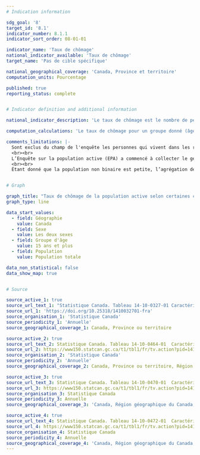 ```yaml
---
# Indication information

sdg_goal: '8'
target_id: '8.1'
indicator_number: 8.1.1
indicator_sort_order: 08-01-01

indicator_name: 'Taux de chômage'
national_indicator_available: 'Taux de chômage'
target_name: 'Pas de cible spécifique'

national_geographical_coverage: 'Canada, Province et territoire' 
computation_units: Pourcentage

published: true
reporting_status: complete


# Indicator definition and additional information

national_indicator_description: 'Le taux de chômage est le nombre de personnes en chômage exprimé en pourcentage de la population active.'

computation_calculations: 'Le taux de chômage pour un groupe donné (âge, sexe, état matrimonial, etc.) correspond au nombre de chômeurs dans ce groupe exprimé en pourcentage de la population active de ce groupe. Les estimations sont exprimées en pourcentage et arrondies au dixième près.'

comments_limitations: |-
  Sont exclus du champ de l'enquête les personnes qui vivent dans les réserves et dans d'autres peuplements autochtones des provinces, les membres à temps plein des Forces armées canadiennes, les pensionnaires d'établissements institutionnels et les ménages situés dans des régions extrêmement éloignées où la densité de population est très faible.
  <br><br>
  L’Enquête sur la population active (EPA) a commencé à collecter le genre de la personne en 2022. Avant 2022, l’EPA ne collectait que des renseignements sur le sexe de la personne ayant participé à l’enquête (masculin ou féminin), tels que déclarés par cette personne ou qu'enregistrés par la personne ayant mené l’interview. La variable « sexe » des années précédant 2022 et la variable « genre » à deux catégories à partir de 2022 sont regroupées dans ce tableau. Bien que le sexe et le genre soient deux concepts différents, l’introduction du concept du genre ne devrait pas avoir d’incidence importante sur l’analyse de données et la comparabilité historique, étant donné la petite taille des populations transgenre et non binaire.
  <br><br>
  Étant donné que la population non binaire est petite, l’agrégation des données en une variable de genre à deux catégories est nécessaire pour protéger la confidentialité des réponses fournies. Les personnes de la catégorie « personnes non binaires » sont réparties dans les deux autres catégories de genre et sont désignées par le symbole « + ». La catégorie « Hommes+ » comprend les hommes de même que certaines personnes non binaires, alors que la catégorie « Femmes+ » comprend les femmes de même que certaines personnes non binaires.


# Graph

graph_title: "Taux de chômage de la population active selon certaines caractéristiques, données annuelles"
graph_type: line

data_start_values:
  - field: Géographie
    value: Canada
  - field: Sexe
    value: Les deux sexes
  - field: Groupe d'âge
    value: 15 ans et plus
  - field: Population
    value: Population totale

data_non_statistical: false
data_show_map: true


# Source

source_active_1: true
source_url_text_1: "Statistique Canada. Tableau 14-10-0327-01 Caractéristiques de la population active selon le sexe et le groupe d'âge détaillé, données annuelles"
source_url_1: 'https://doi.org/10.25318/1410032701-fra'
source_organisation_1: 'Statistique Canada'
source_periodicity_1: 'Annuelle'
source_geographical_coverage_1: Canada, Province ou territoire

source_active_2: true
source_url_text_2: Statistique Canada. Tableau 14-10-0464-01  Caractéristiques de la population active selon la province, le territoire et la région économique, données annuelles
source_url_2: https://www150.statcan.gc.ca/t1/tbl1/fr/tv.action?pid=1410046401
source_organisation_2: 'Statistique Canada'
source_periodicity_2: 'Annuelle'
source_geographical_coverage_2: Canada, Province ou territoire, Région économique

source_active_3: true
source_url_text_3: Statistique Canada. Tableau 14-10-0470-01  Caractéristiques de la population active selon le groupe autochtone vivant hors réserve, données annuelles
source_url_3: https://www150.statcan.gc.ca/t1/tbl1/fr/tv.action?pid=1410047001
source_organisation_3: Statistique Canada
source_periodicity_3: Annuelle
source_geographical_coverage_3: 'Canada, Région géographique du Canada, Province ou territoire'

source_active_4: true
source_url_text_4: Statistique Canada. Tableau 14-10-0472-01  Caractéristiques de la population active des immigrants, données annuelles
source_url_4: https://www150.statcan.gc.ca/t1/tbl1/fr/tv.action?pid=1410047201
source_organisation_4: Statistique Canada
source_periodicity_4: Annuelle
source_geographical_coverage_4: 'Canada, Région géographique du Canada, Province ou territoire, Région métropolitaine de recensement'
---
```

